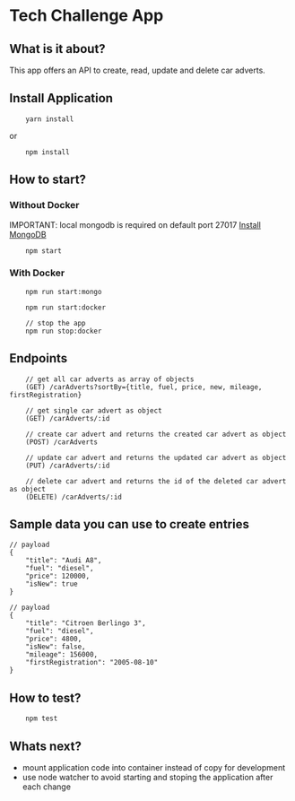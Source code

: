 # Tech Challenge App

## What is it about?

This app offers an API to create, read, update and delete car adverts.


## Install Application

```
    yarn install
```

or

```
    npm install
```

## How to start?

### Without Docker

IMPORTANT: local mongodb is required on default port 27017 [Install MongoDB](https://docs.mongodb.com/manual/installation/)

```
    npm start
```

### With Docker

```
    npm run start:mongo
```

```
    npm run start:docker
```

```
    // stop the app
    npm run stop:docker
```


## Endpoints

```
    // get all car adverts as array of objects
    (GET) /carAdverts?sortBy={title, fuel, price, new, mileage, firstRegistration}

    // get single car advert as object
    (GET) /carAdverts/:id

    // create car advert and returns the created car advert as object
    (POST) /carAdverts

    // update car advert and returns the updated car advert as object
    (PUT) /carAdverts/:id

    // delete car advert and returns the id of the deleted car advert as object
    (DELETE) /carAdverts/:id
```

## Sample data you can use to create entries

```
// payload
{
    "title": "Audi A8",
    "fuel": "diesel",
    "price": 120000,
    "isNew": true
}

// payload
{
    "title": "Citroen Berlingo 3",
    "fuel": "diesel",
    "price": 4800,
    "isNew": false,
    "mileage": 156000,
    "firstRegistration": "2005-08-10"
}
```

## How to test?

```
    npm test
```

## Whats next?

+ mount application code into container instead of copy for development
+ use node watcher to avoid starting and stoping the application after each change